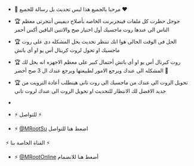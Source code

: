 - 🔔 مرحبا بالجميع هذا ليس تحديث بل رسالة للجميع ♥

- 🏆 جوجل حظرت كل ملفات فينجربرنت الخاصه بأصلاح ديفيس أنتجرتى معظم الناس الى عندها روت ماجسيك أول اختيار صح والاتنين الباقين أكس أحمر
- 🏆 الحل فى الوقت الحالى هوا انك تنتظر تحديث يحل المشكله دى على روت ماجسيك او تحول لروت كرينال أس يو او أى باتش
- 🏆 روت كيرنال أس يو او أى باتش أحتمال كبير على معظم الاجهزه انه يحل لك المشكله الى عندك ويرجع الامور لطبيعتها ويرجع عندك ال 3 صح أخضر 🚀 
- 🏆 تحويل الروت الى عندك من ماجسيك الى روت تانى هيتطلب أعادة الترويت من جديد الافضل لك الانتظار للتحديث او تحويل الروت الى عندك لروت تانى
- 
- ⚡ للتواصل ⚡  

- ⚡ [@MRootSu](https://t.me/MRootSu) اضعط هنا للتواصل

 ⚡ القناة الخاصة بنا  ⚡ 
- ⚡ [@MRootOnline](https://t.me/MRootSu) أضغط هنا للانضمام
